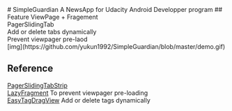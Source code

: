<snippet>
  <content>
# SimpleGuardian
A NewsApp for Udacity Android Developper program
## Feature
ViewPage + Fragement <br>
PagerSlidingTab <br>
Add or delete tabs dynamically <br>
Prevent viewpager pre-laod <br>
[img](https://github.com/yukun1992/SimpleGuardian/blob/master/demo.gif)


## Reference
[PagerSlidingTabStrip](https://github.com/astuetz/PagerSlidingTabStrip)<br>
[LazyFragment](https://github.com/xmagicj/LazyFragment) To prevent viewpager pre-loading<br>
[EasyTagDragView](https://github.com/wenhuaijun/EasyTagDragView) Add or delete tags dynamically 
</content>
  <tabTrigger></tabTrigger>
</snippet>

